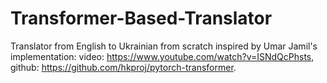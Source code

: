 # Transformer-Based-Translator
Translator from English to Ukrainian from scratch inspired by Umar Jamil's implementation: video: https://www.youtube.com/watch?v=ISNdQcPhsts, github:  https://github.com/hkproj/pytorch-transformer.
